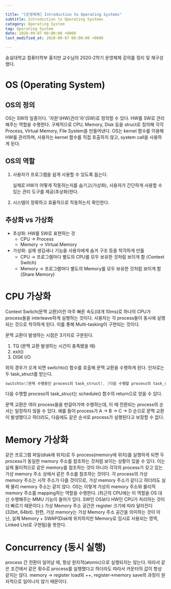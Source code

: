 ```yaml
---

title: "[운영체제] Introduction to Operating Systems"
subtitle: Introduction to Operating Systems
category: Operating System
tag: Operating System
date: 2020-09-07 00:00:00 +0000
last_modified_at: 2020-09-07 00:00:00 +0000

---
```


숭실대학교 컴퓨터학부 홍지만 교수님의 2020-2학기 운영체제 강의를 정리 및 재구성했다.

# OS (Operating System)

## OS의 정의

OS는 SW의 일종이다.  '자원'(HW)관리'자'(SW)로 정의할 수 있다. HW를 SW로 관리해주는 역할을 수행한다. 구체적으로 CPU, Memory, Disk 등을 struct로 정의해 각각 Process, Virtual Memory, File System을 만들어낸다.  OS는 kernel 함수를 이용해 HW를 관리하며, 사용자는 kernel 함수를 직접 호출하지 않고, system call을 사용하게 된다.

## OS의 역할

1. 사용자가 프로그램을 쉽게 사용할 수 있도록 돕는다.

    실제로 HW가 어떻게 작동하는지를 숨기고(가상화), 사용자가 간단하게 사용할 수 있는 관리 도구를 제공(추상화)한다.

2. 시스템이 정확하고 효율적으로 작동하는지 확인한다.

## 추상화 vs 가상화

- 추상화: HW를 SW로 표현하는 것
    - CPU → Process
    - Memory → Virtual Memory
- 가상화: 실제 생김새나 기능을 사용자에게 숨겨 구조 등을 착각하게 만듦
    - CPU → 프로그램마다 별도의 CPU를 모두 보유한 것처럼 보이게 함 (Context Switch)
    - Memory → 프로그램마다 별도의 Memory를 모두 보유한 것처럼 보이게 함 (Share Memory)

# CPU 가상화

Context Switch(문맥 교환)이란 아주 빠른 속도(대개 10ms)로 하나의 CPU가 process들을 interleave하게 실행하는 것이다. 사용자는 각 process들이 동시에 실행되는 것으로 착각하게 된다. 이를 통해 Multi-tasking이 구현되는 것이다.

문맥 교환이 발생하는 시점은 3가지로 구분된다.

1. TQ (문맥 교환 발생하는 시간이 충족됐을 때)
2. exit()
3. DISK I/O

위의 경우가 오게 되면 switchto() 함수를 호출해 문맥 교환을 수행하게 된다. 인자로는 두 task_struct를 받는다.

```c
switchto([현재 수행중인 process의 task_struct], [다음 수행할 process의 task_struct])
```

다음 수행할 process의 task_struct는 schedule() 함수의 return으로 얻을 수 있다.

문맥 교환은 여러 process들을 번갈아가며 수행하는데, 이 때 전환되는 process의 순서는 일정하지 않을 수 있다. 예를 들어 process가 A → B → C → D 순으로 문맥 교환이 발생했다고 하더라도, 다음에도 같은 순서로 process가 실행된다고 보장할 수 없다.

# Memory 가상화

같은 프로그램 파일(disk에 위치)로 두 process(memory에 위치)를 실행하게 되면 두 process가 동일한 memory 주소를 참조하는 것처럼 보이는 상황이 있을 수 있다. 이는 실제 물리적으로 같은 memory를 참조하는 것이 아니라 각각의 process가 갖고 있는 가상 memory 주소 상에서 같은 주소를 참조하는 것이다. 각 process의 가상 memory 주소는 시작 주소가 다를 것이므로, 가상 memory 주소가 같다고 하더라도 실제 물리 memory 주소는 같지 않다. OS는 이렇게 가상의 memory 주소와 물리적 memory 주소를 mapping하는 역할을 수행한다. (최근의 CPU에는 이 역할을 OS 대신 수행해주는 MMU 기능이 들어가 있다. SW인 OS보다 HW인 CPU가 처리하는 것이 더 빠르기 때문이다.) 가상 Memory 주소 공간은 register 크기에 따라 달라진다(32bit, 64bit). 한편, 가상 memory는 가상 Memory 주소 공간을 의미하는 것이 아닌, 실제 Memory + SWAP(Disk에 위치하지만 Memory로 임시로 사용되는 영역, Linked LIst로 구현됨)을 뜻한다.

# Concurrency (동시 실행)

process 간 전환이 일어날 때, 항상 원자적(atomic)으로 실행되지는 않는다. 따라서 같은 조건에서 같은 횟수로 process를 실행했다고 하더라도 따라서 카운터의 값이 항상 같지는 않다. memory → register load와 ++, register→memory save의 과정이 원자적으로 일어나지 않기 때문이다.
